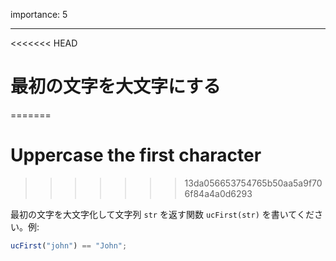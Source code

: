 importance: 5

---

<<<<<<< HEAD
# 最初の文字を大文字にする
=======
# Uppercase the first character
>>>>>>> 13da056653754765b50aa5a9f706f84a4a0d6293

最初の文字を大文字化して文字列 `str` を返す関数 `ucFirst(str)` を書いてください。例:

```js
ucFirst("john") == "John";
```
